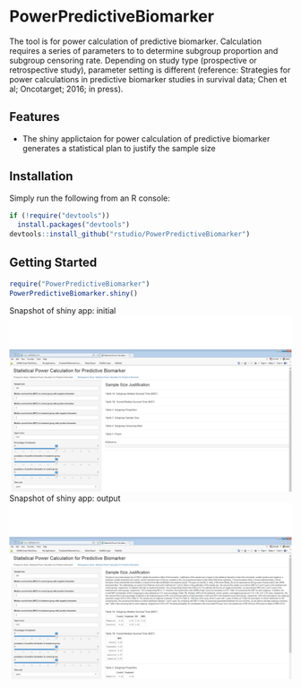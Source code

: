 # PowerPredictiveBiomarker

The tool is for power calculation of predictive biomarker. Calculation requires a series of parameters to to determine subgroup proportion and subgroup censoring rate. Depending on study type (prospective or retrospective study), parameter setting is different (reference: Strategies for power calculations in predictive biomarker studies in survival data; Chen et al; Oncotarget; 2016; in press).

## Features

* The shiny applictaion for power calculation of predictive biomarker generates a statistical plan to justify the sample size

## Installation

Simply run the following from an R console:

```r
if (!require("devtools"))
  install.packages("devtools")
devtools::install_github("rstudio/PowerPredictiveBiomarker")
```

## Getting Started

```r
require("PowerPredictiveBiomarker")
PowerPredictiveBiomarker.shiny()
```
Snapshot of shiny app: initial 
![snapshot of shiny app: initial](inst/img/powershiny1.png)
Snapshot of shiny app: output
![snapshot of shiny app: output](inst/img/powershiny2.png)
